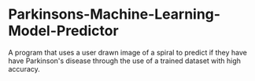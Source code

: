 # Parkinsons-Machine-Learning-Model-Predictor
A program that uses a user drawn image of a spiral to predict if they have have Parkinson's disease through the use of a trained dataset with high accuracy.
